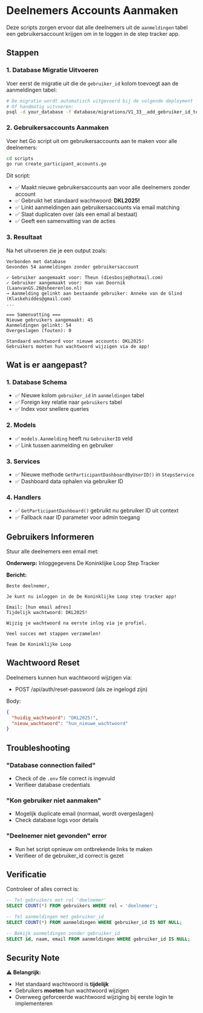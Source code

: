 # Deelnemers Accounts Aanmaken

Deze scripts zorgen ervoor dat alle deelnemers uit de `aanmeldingen` tabel een gebruikersaccount krijgen om in te loggen in de step tracker app.

## Stappen

### 1. Database Migratie Uitvoeren

Voer eerst de migratie uit die de `gebruiker_id` kolom toevoegt aan de aanmeldingen tabel:

```bash
# De migratie wordt automatisch uitgevoerd bij de volgende deployment
# Of handmatig uitvoeren:
psql -d your_database -f database/migrations/V1_33__add_gebruiker_id_to_aanmeldingen.sql
```

### 2. Gebruikersaccounts Aanmaken

Voer het Go script uit om gebruikersaccounts aan te maken voor alle deelnemers:

```bash
cd scripts
go run create_participant_accounts.go
```

Dit script:
- ✅ Maakt nieuwe gebruikersaccounts aan voor alle deelnemers zonder account
- ✅ Gebruikt het standaard wachtwoord: **DKL2025!**
- ✅ Linkt aanmeldingen aan gebruikersaccounts via email matching
- ✅ Slaat duplicaten over (als een email al bestaat)
- ✅ Geeft een samenvatting van de acties

### 3. Resultaat

Na het uitvoeren zie je een output zoals:

```
Verbonden met database
Gevonden 54 aanmeldingen zonder gebruikersaccount

✓ Gebruiker aangemaakt voor: Theun (diesbosje@hotmail.com)
✓ Gebruiker aangemaakt voor: Han van Doornik (LaanvanGS.26@sheerenloo.nl)
→ Aanmelding gelinkt aan bestaande gebruiker: Anneke van de Glind (Klaskehiddes@gmail.com)
...

=== Samenvatting ===
Nieuwe gebruikers aangemaakt: 45
Aanmeldingen gelinkt: 54
Overgeslagen (fouten): 0

Standaard wachtwoord voor nieuwe accounts: DKL2025!
Gebruikers moeten hun wachtwoord wijzigen via de app!
```

## Wat is er aangepast?

### 1. Database Schema
- ✅ Nieuwe kolom `gebruiker_id` in `aanmeldingen` tabel
- ✅ Foreign key relatie naar `gebruikers` tabel
- ✅ Index voor snellere queries

### 2. Models
- ✅ `models.Aanmelding` heeft nu `GebruikerID` veld
- ✅ Link tussen aanmelding en gebruiker

### 3. Services
- ✅ Nieuwe methode `GetParticipantDashboardByUserID()` in `StepsService`
- ✅ Dashboard data ophalen via gebruiker ID

### 4. Handlers
- ✅ `GetParticipantDashboard()` gebruikt nu gebruiker ID uit context
- ✅ Fallback naar ID parameter voor admin toegang

## Gebruikers Informeren

Stuur alle deelnemers een email met:

**Onderwerp:** Inloggegevens De Koninklijke Loop Step Tracker

**Bericht:**
```
Beste deelnemer,

Je kunt nu inloggen in de De Koninklijke Loop step tracker app!

Email: [hun email adres]
Tijdelijk wachtwoord: DKL2025!

Wijzig je wachtwoord na eerste inlog via je profiel.

Veel succes met stappen verzamelen!

Team De Koninklijke Loop
```

## Wachtwoord Reset

Deelnemers kunnen hun wachtwoord wijzigen via:
- POST /api/auth/reset-password (als ze ingelogd zijn)

Body:
```json
{
  "huidig_wachtwoord": "DKL2025!",
  "nieuw_wachtwoord": "hun_nieuwe_wachtwoord"
}
```

## Troubleshooting

### "Database connection failed"
- Check of de `.env` file correct is ingevuld
- Verifieer database credentials

### "Kon gebruiker niet aanmaken"
- Mogelijk duplicate email (normaal, wordt overgeslagen)
- Check database logs voor details

### "Deelnemer niet gevonden" error
- Run het script opnieuw om ontbrekende links te maken
- Verifieer of de gebruiker_id correct is gezet

## Verificatie

Controleer of alles correct is:

```sql
-- Tel gebruikers met rol 'deelnemer'
SELECT COUNT(*) FROM gebruikers WHERE rol = 'deelnemer';

-- Tel aanmeldingen met gebruiker_id
SELECT COUNT(*) FROM aanmeldingen WHERE gebruiker_id IS NOT NULL;

-- Bekijk aanmeldingen zonder gebruiker_id
SELECT id, naam, email FROM aanmeldingen WHERE gebruiker_id IS NULL;
```

## Security Note

⚠️ **Belangrijk:**
- Het standaard wachtwoord is **tijdelijk**
- Gebruikers **moeten** hun wachtwoord wijzigen
- Overweeg geforceerde wachtwoord wijziging bij eerste login te implementeren